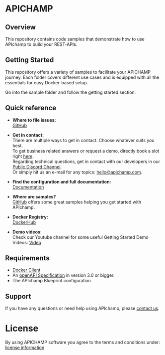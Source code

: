 # APICHAMP

## Overview
This repository contains code samples that demonstrate how to use APIchamp to build your REST-APIs.

## Getting Started

This repository offers a variety of samples to facilitate your APICHAMP journey.
Each folder covers different use cases and is equipped with all the essentials for easy Docker-based setup.

Go into the sample folder and follow the getting started section.

## Quick reference

- **Where to file issues:**<br>
  [GitHub](https://github.com/apichamp-solutions/apichamp-samples/issues)<br>

- **Get in contact:**<br>
  There are multiple ways to get in contact. Choose whatever suits you best. <br>
  To get business related answers or request a demo, directly book a slot right [here](https://calendly.com/it-eleven/apichamp-online-meeting).<br>
  Regarding technical questions, get in contact with our developers in our [Public Discord Channel](https://discord.gg/5guHjSca).<br>
  Or simply hit us an e-mail for any topics: [hello@apichamp.com](mailto://hello@apichamp.com).<br>

- **Find the configuration and full documentation:**<br>
  [Documentation](https://doc.apichamp.com/)<br>

- **Where are samples?**<br>
  [GitHub](https://github.com/apichamp-solutions/apichamp-samples) offers some great samples helping you get started with APIchamp.<br>

- **Docker Registry:** <br>
  [DockerHub](https://hub.docker.com/r/apichamp/apichamp-core)<br>

- **Demo videos**:<br>
  Check our Youtube channel for some useful Getting Started Demo Videos:  [Video](https://www.youtube.com/watch?v=0yJySdx6PRQ)<br>

## Requirements

- [Docker Client](https://docs.docker.com/get-started/overview/)
- An [openAPI Specification](https://oai.github.io/Documentation/) in version 3.0 or bigger.
- The APIchamp Blueprint configuration


## Support

If you have any questions or need help using APIchamp, please [contact us](https://www.apichamp.com/contact).

# License

By using APICHAMP software you agree to the terms and conditions under: [license information](https://www.apichamp.com/terms)